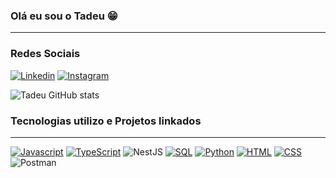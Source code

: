 ### Olá eu sou o Tadeu 😁
_______________________________________
### Redes Sociais 
[![Linkedin](https://img.shields.io/badge/LinkedIn-0077B5?style=for-the-badge&logo=linkedin&logoColor=white)](https://www.linkedin.com/in/tadeujr/)
[![Instagram](https://img.shields.io/badge/Instagram-E4405F?style=for-the-badge&logo=instagram&logoColor=white)](https://www.instagram.com/tadeupmjr/)

![Tadeu GitHub stats](https://github-readme-stats.vercel.app/api?username=Tadeujr&show_icons=true&theme=tokyonight)



### Tecnologias utilizo e Projetos linkados
_______________________________________

[![Javascript](https://img.shields.io/badge/JavaScript-323330?style=for-the-badge&logo=javascript&logoColor=F7DF1E)](https://github.com/Tadeujr/lista-backend)
[![TypeScript](https://img.shields.io/badge/TypeScript-007ACC?style=for-the-badge&logo=typescript&logoColor=white)](https://github.com/Tadeujr/lista-backend) ![NestJS](https://img.shields.io/badge/nestjs-%23E0234E.svg?style=for-the-badge&logo=nestjs&logoColor=white) [![SQL](https://img.shields.io/badge/PostgreSQL-316192?style=for-the-badge&logo=postgresql&logoColor=white)](https://github.com/Tadeujr/trab01-Banco-de-Dados)
[![Python](https://img.shields.io/badge/Python-3776AB?style=for-the-badge&logo=python&logoColor=white)](https://github.com/Tadeujr/Parser)
[![HTML](https://img.shields.io/badge/HTML5-E34F26?style=for-the-badge&logo=html5&logoColor=white)](https://github.com/Tadeujr/lista-front) [![CSS](https://img.shields.io/badge/CSS3-1572B6?style=for-the-badge&logo=css3&logoColor=white)](https://github.com/Tadeujr/lista-front) 
![Postman](https://img.shields.io/badge/Postman-FF6C37?style=for-the-badge&logo=postman&logoColor=white)



